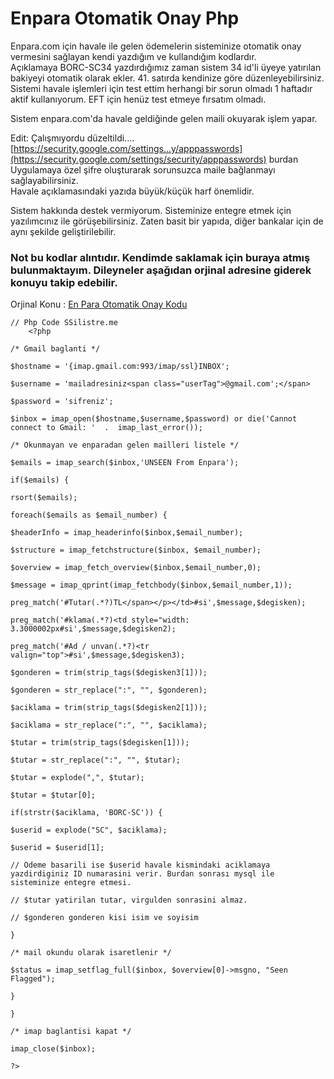 # Enpara Otomatik Onay Php

Enpara.com için havale ile gelen ödemelerin sisteminize otomatik onay vermesini sağlayan kendi yazdığım ve kullandığım kodlardır.  
Açıklamaya BORC-SC34 yazdırdığımız zaman sistem 34 id'li üyeye yatırılan bakiyeyi otomatik olarak ekler. 41. satırda kendinize göre düzenleyebilirsiniz.  
Sistemi havale işlemleri için test ettim herhangi bir sorun olmadı 1 haftadır aktif kullanıyorum. EFT için henüz test etmeye fırsatım olmadı.  
  
Sistem enpara.com'da havale geldiğinde gelen maili okuyarak işlem yapar.  
  
Edit: Çalışmıyordu düzeltildi....  
[https://security.google.com/settings...y/apppasswords](https://security.google.com/settings/security/apppasswords) burdan Uygulamaya özel şifre oluşturarak sorunsuzca maile bağlanmayı sağlayabilirsiniz.  
Havale açıklamasındaki yazıda büyük/küçük harf önemlidir.  
  
Sistem hakkında destek vermiyorum. Sisteminize entegre etmek için yazılımcınız ile görüşebilirsiniz. Zaten basit bir yapıda, diğer bankalar için de aynı şekilde geliştirilebilir.

 ###  Not bu kodlar alıntıdır. Kendimde saklamak için buraya atmış bulunmaktayım. Dileyneler aşağıdan orjinal adresine giderek konuyu takip edebilir.
 Orjinal Konu : [En Para Otomatik Onay Kodu](https://www.r10.net/ucretsiz-scriptler/1653999-enpara-havale-otomatik-odeme-onayi.html)

    // Php Code SSilistre.me
        <?php
    
    /* Gmail baglanti */
    
    $hostname = '{imap.gmail.com:993/imap/ssl}INBOX';
    
    $username = 'mailadresiniz<span class="userTag">@gmail.com';</span>
    
    $password = 'sifreniz';
    
    $inbox = imap_open($hostname,$username,$password) or die('Cannot connect to Gmail: '  .  imap_last_error());
    
    /* Okunmayan ve enparadan gelen mailleri listele */
    
    $emails = imap_search($inbox,'UNSEEN From Enpara');
    
    if($emails) {
    
    rsort($emails);
    
    foreach($emails as $email_number) {
    
    $headerInfo = imap_headerinfo($inbox,$email_number);
    
    $structure = imap_fetchstructure($inbox, $email_number);
    
    $overview = imap_fetch_overview($inbox,$email_number,0);
    
    $message = imap_qprint(imap_fetchbody($inbox,$email_number,1));
    
    preg_match('#Tutar(.*?)TL</span></p></td>#si',$message,$degisken);
    
    preg_match('#klama(.*?)<td style="width: 3.3000002px#si',$message,$degisken2);
    
    preg_match('#Ad / unvan(.*?)<tr valign="top">#si',$message,$degisken3);
    
    $gonderen = trim(strip_tags($degisken3[1]));
    
    $gonderen = str_replace(":", "", $gonderen);
    
    $aciklama = trim(strip_tags($degisken2[1]));
    
    $aciklama = str_replace(":", "", $aciklama);
    
    $tutar = trim(strip_tags($degisken[1]));
    
    $tutar = str_replace(":", "", $tutar);
    
    $tutar = explode(",", $tutar);
    
    $tutar = $tutar[0];
    
    if(strstr($aciklama, 'BORC-SC')) {
    
    $userid = explode("SC", $aciklama);
    
    $userid = $userid[1];
    
    // Odeme basarili ise $userid havale kismindaki aciklamaya yazdirdiginiz ID numarasini verir. Burdan sonrası mysql ile sisteminize entegre etmesi.
    
    // $tutar yatirilan tutar, virgulden sonrasini almaz.
    
    // $gonderen gonderen kisi isim ve soyisim
    
    }
    
    /* mail okundu olarak isaretlenir */
    
    $status = imap_setflag_full($inbox, $overview[0]->msgno, "Seen Flagged");
    
    }
    
    }
    
    /* imap baglantisi kapat */
    
    imap_close($inbox);
    
    ?>

